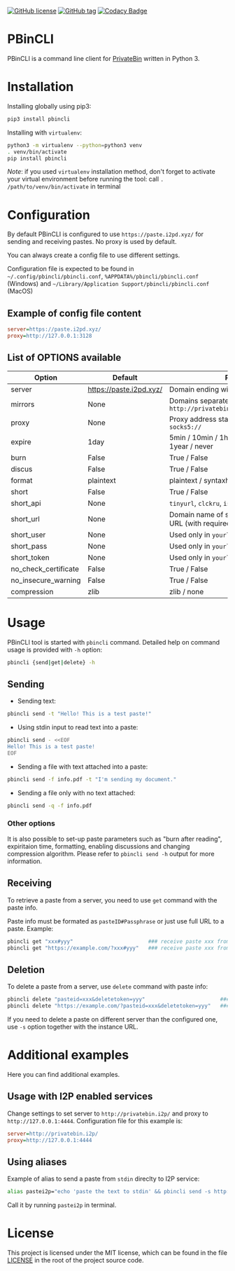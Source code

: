 [![GitHub license](https://img.shields.io/github/license/r4sas/PBinCLI.svg)](https://github.com/r4sas/PBinCLI/blob/master/LICENSE)
[![GitHub tag](https://img.shields.io/github/tag/r4sas/PBinCLI.svg)](https://github.com/r4sas/PBinCLI/tags/)
[![Codacy Badge](https://app.codacy.com/project/badge/Grade/4f24f43356a84621bbd9078c4b3f1b70)](https://www.codacy.com/gh/r4sas/PBinCLI/dashboard?utm_source=github.com&amp;utm_medium=referral&amp;utm_content=r4sas/PBinCLI&amp;utm_campaign=Badge_Grade)

# PBinCLI

PBinCLI is a command line client for [PrivateBin](https://github.com/PrivateBin/PrivateBin/) written in Python 3.

# Installation

Installing globally using pip3:
```bash
pip3 install pbincli
```

Installing with `virtualenv`:
```bash
python3 -m virtualenv --python=python3 venv
. venv/bin/activate
pip install pbincli
```

*Note*: if you used `virtualenv` installation method, don't forget to activate your virtual environment before running the tool: call `. /path/to/venv/bin/activate` in terminal

# Configuration

By default PBinCLI is configured to use `https://paste.i2pd.xyz/` for sending and receiving pastes. No proxy is used by default.

You can always create a config file to use different settings.

Configuration file is expected to be found in `~/.config/pbincli/pbincli.conf`, `%APPDATA%/pbincli/pbincli.conf` (Windows) and `~/Library/Application Support/pbincli/pbincli.conf` (MacOS)

## Example of config file content

```ini
server=https://paste.i2pd.xyz/
proxy=http://127.0.0.1:3128
```

## List of OPTIONS available

| Option               | Default                 | Possible value |
|----------------------|-------------------------|----------------|
| server               | https://paste.i2pd.xyz/ | Domain ending with slash |
| mirrors              | None                    | Domains separated with comma, like `http://privatebin.ygg/,http://privatebin.i2p/` |
| proxy                | None                    | Proxy address starting with scheme `http://` or `socks5://` |
| expire               | 1day                    | 5min / 10min / 1hour / 1day / 1week / 1month / 1year / never |
| burn                 | False                   | True / False |
| discus               | False                   | True / False |
| format               | plaintext               | plaintext / syntaxhighlighting / markdown |
| short                | False                   | True / False |
| short_api            | None                    | `tinyurl`, `clckru`, `isgd`, `vgd`, `cuttly`, `yourls`, `custom` |
| short_url            | None                    | Domain name of shortener service for `yourls`, or URL (with required parameters) for `custom` |
| short_user           | None                    | Used only in `yourls` |
| short_pass           | None                    | Used only in `yourls` |
| short_token          | None                    | Used only in `yourls` |
| no_check_certificate | False                   | True / False |
| no_insecure_warning  | False                   | True / False |
| compression          | zlib                    | zlib / none |

# Usage

PBinCLI tool is started with `pbincli` command. Detailed help on command usage is provided with `-h` option:
```bash
pbincli {send|get|delete} -h
```

## Sending

* Sending text:
```bash
pbincli send -t "Hello! This is a test paste!"
```

* Using stdin input to read text into a paste:
```bash
pbincli send - <<EOF
Hello! This is a test paste!
EOF
```

* Sending a file with text attached into a paste:
```bash
pbincli send -f info.pdf -t "I'm sending my document."
```

* Sending a file only with no text attached:
```bash
pbincli send -q -f info.pdf
```

### Other options

It is also possible to set-up paste parameters such as "burn after reading", expiritaion time, formatting, enabling discussions and changing compression algorithm. Please refer to `pbincli send -h` output for more information.

## Receiving

To retrieve a paste from a server, you need to use `get` command with the paste info.

Paste info must be formated as `pasteID#Passphrase` or just use full URL to a paste. Example:
```bash
pbincli get "xxx#yyy"                        ### receive paste xxx from https://paste.i2pd.xyz/ by default
pbincli get "https://example.com/?xxx#yyy"   ### receive paste xxx from https://example.com/
```

## Deletion

To delete a paste from a server, use `delete` command with paste info:
```bash
pbincli delete "pasteid=xxx&deletetoken=yyy"                        ### delete paste xxx from https://paste.i2pd.xyz/ by default
pbincli delete "https://example.com/?pasteid=xxx&deletetoken=yyy"   ### delete paste xxx from https://example.com/
```

If you need to delete a paste on different server than the configured one, use `-s` option together with the instance URL.

# Additional examples

Here you can find additional examples.

## Usage with I2P enabled services

Change settings to set server to `http://privatebin.i2p/` and proxy to `http://127.0.0.1:4444`. Configuration file for this example is:
```ini
server=http://privatebin.i2p/
proxy=http://127.0.0.1:4444
```

## Using aliases

Example of alias to send a paste from `stdin` direclty to I2P service:
```bash
alias pastei2p="echo 'paste the text to stdin' && pbincli send -s http://privatebin.i2p/ -x http://127.0.0.1:4444 -"
```

Call it by running `pastei2p` in terminal.

# License

This project is licensed under the MIT license, which can be found in the file [LICENSE](https://github.com/r4sas/PBinCLI/blob/master/LICENSE) in the root of the project source code.
